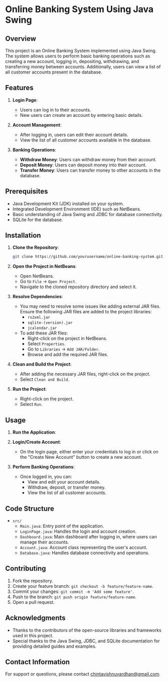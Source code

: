 # Online Banking System Using Java Swing

## Overview

This project is an Online Banking System implemented using Java Swing. The system allows users to perform basic banking operations such as creating a new account, logging in, depositing, withdrawing, and transferring money between accounts. Additionally, users can view a list of all customer accounts present in the database.

## Features

1. **Login Page**: 
    - Users can log in to their accounts.
    - New users can create an account by entering basic details.

2. **Account Management**:
    - After logging in, users can edit their account details.
    - View the list of all customer accounts available in the database.

3. **Banking Operations**:
    - **Withdraw Money**: Users can withdraw money from their account.
    - **Deposit Money**: Users can deposit money into their account.
    - **Transfer Money**: Users can transfer money to other accounts in the database.

## Prerequisites

- Java Development Kit (JDK) installed on your system.
- Integrated Development Environment (IDE) such as NetBeans.
- Basic understanding of Java Swing and JDBC for database connectivity.
- SQLite for the database.

## Installation

1. **Clone the Repository**:
    ```sh
    git clone https://github.com/yourusername/online-banking-system.git
    ```

2. **Open the Project in NetBeans**:
    - Open NetBeans.
    - Go to `File` -> `Open Project`.
    - Navigate to the cloned repository directory and select it.

3. **Resolve Dependencies**:
    - You may need to resolve some issues like adding external JAR files. Ensure the following JAR files are added to the project libraries:
        - `rs2xml.jar`
        - `sqlite-(version).jar`
        - `jcalendar.jar`
    - To add these JAR files:
        - Right-click on the project in NetBeans.
        - Select `Properties`.
        - Go to `Libraries` -> `Add JAR/Folder`.
        - Browse and add the required JAR files.

4. **Clean and Build the Project**:
    - After adding the necessary JAR files, right-click on the project.
    - Select `Clean and Build`.

5. **Run the Project**:
    - Right-click on the project.
    - Select `Run`.

## Usage

1. **Run the Application**:
    

2. **Login/Create Account**:
    - On the login page, either enter your credentials to log in or click on the "Create New Account" button to create a new account.

3. **Perform Banking Operations**:
    - Once logged in, you can:
        - View and edit your account details.
        - Withdraw, deposit, or transfer money.
        - View the list of all customer accounts.

## Code Structure

- `src/`
  - `Main.java`: Entry point of the application.
  - `LoginPage.java`: Handles the login and account creation.
  - `Dashboard.java`: Main dashboard after logging in, where users can manage their accounts.
  - `Account.java`: Account class representing the user's account.
  - `Database.java`: Handles database connectivity and operations.

## Contributing

1. Fork the repository.
2. Create your feature branch: `git checkout -b feature/feature-name`.
3. Commit your changes: `git commit -m 'Add some feature'`.
4. Push to the branch: `git push origin feature/feature-name`.
5. Open a pull request.


## Acknowledgments

- Thanks to the contributors of the open-source libraries and frameworks used in this project.
- Special thanks to the Java Swing, JDBC, and SQLite documentation for providing detailed guides and examples.

## Contact Information
For support or questions, please contact [chintavishnuvardhan@gmail.com](mailto:chintavishnuvardhan@gmail.com).
